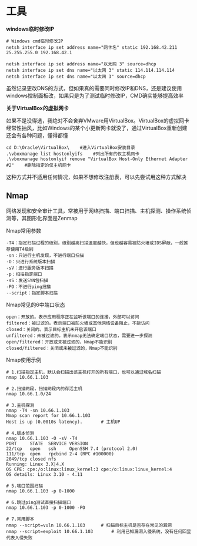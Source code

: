 # 工具

**windows临时修改IP**

```
# Windows cmd临时修改IP
netsh interface ip set address name="网卡名" static 192.168.42.211 25.255.255.0 192.168.42.1

netsh interface ip set address name="以太网 3" source=dhcp
netsh interface ip set dns name="以太网 3" static 114.114.114.114
netsh interface ip set dns name="以太网 3" source=dhcp
```

虽然记录更改DNS的方式，但如果真的需要同时修改IP和DNS，还是建议使用windows控制面板改，如果只是为了测试临时修改IP，CMD确实能够提高效率

**关于VirtualBox的虚拟网卡**

如果不是没得选，我绝对不会舍弃VMware用VirtualBox。VirtualBox的虚拟网卡经常性抽风，比如Windows的某个小更新网卡就没了，通过VirtualBox重新创建还会有各种问题，懂得都懂

```
cd D:\Oracle\VirtualBox\    #进入VirtualBox安装目录
.\vboxmanage list hostonlyifs    #列出所有的仅主机网卡
.\vboxmanage hostonlyif remove "VirtualBox Host-Only Ethernet Adapter #2"    #删除指定的仅主机网卡
```

这种方式并不适用任何情况，如果不想修改注册表，可以先尝试用这种方式解决

## Nmap

网络发现和安全审计工具，常被用于网络扫描、端口扫描、主机探测、操作系统侦测等，其图形化界面是Zenmap

Nmap常用参数

```shell
-T4：指定扫描过程的级别，级别越高扫描速度越快，但也越容易被防火墙或IDS屏蔽，一般推荐使用T4级别
-sn：只进行主机发现，不进行端口扫描
-O：只进行系统版本扫描
-sV：进行服务版本扫描
-p：扫描指定端口
-sS：发送SYN包扫描
-PO：不进行ping扫描
--script：指定脚本扫描
```

Nmap常见的6中端口状态

```shell
open：开放的。表示应用程序正在监听该端口的连接，外部可以访问
filtered：被过滤的。表示端口被防火墙或其他网络设备阻止，不能访问
closed：关闭的。表示目标主机未开启该端口
unfiltered：未被过滤的。表示nmap无法确定端口状态，需要进一步探测
open/filtered：开放或未被过滤的，Nmap不能识别
closed/filtered：关闭或未被过滤的，Nmap不能识别
```

Nmap使用示例

```shell
# 1.扫描指定主机，默认会扫描出该主机打开的所有端口，也可以通过域名扫描
nmap 10.66.1.103

# 2.扫描网段，扫描网段内的存活主机
nmap 10.66.1.0/24

# 3.主机探测
nmap -T4 -sn 10.66.1.103
Nmap scan report for 10.66.1.103
Host is up (0.0010s latency).		# 主机UP

# 4.版本侦测
nmap 10.66.1.103 -O -sV -T4
PORT     STATE  SERVICE VERSION
22/tcp   open   ssh     OpenSSH 7.4 (protocol 2.0)
111/tcp  open   rpcbind 2-4 (RPC #100000)
2049/tcp closed nfs
Running: Linux 3.X|4.X
OS CPE: cpe:/o:linux:linux_kernel:3 cpe:/o:linux:linux_kernel:4
OS details: Linux 3.10 - 4.11

# 5.端口范围扫描
nmap 10.66.1.103 -p 0-1000

# 6.跳过ping测试直接扫描端口
nmap 10.66.1.103 -p 0-1000 -PO

# 7.常用脚本
nmap --script=vuln 10.66.1.103		# 扫描目标主机是否存在常见的漏洞
nmap --script=exploit 10.66.1.103		# 利用已知漏洞入侵系统，没有任何回显代表入侵失败
```